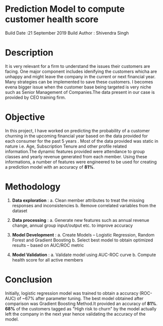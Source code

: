 # Prediction Model to compute customer health score
Build Date :21 September 2019
Build Author : Shivendra Singh

# Description
It is very relevant for a firm to understand the issues their customers are facing. One major component includes idenifying the customers whicha are unhappy and might leave the company in the current or next financial year. Many strategies can be implemented to save these customers. I becomes evena bigger issue when the customer base being  targeted is very niche such as Senior Management of Companies.The data present in our case is provided by CEO training firm.

# Objective 

In this project, I have worked on predicting the probability of a customer churning in the upcoming financial year based on the data provided for each consumer for the past 5 years . Most of the data provided was static in nature i.e. Age, Subscription Tenure and other profile related information.The dynamic features provided were attendance to group classes and yearly revenue generated from each member. Using these informations,  a number of features were engineered to be used for creating a prediction model with an accuracy of __81%__. 

# Methodology
1. __Data exploration__ :
  a.  Clean member attributes to treat the missing responses and inconsistencies
  b.  Remove correlated variables from the dataset

2. __Data processing__ :
  a.  Generate new features such as annual revenue change, annual group input/output etc. to improve accuracy

3. __Model Development__ :
  a.  Create Models – Logistic Regression, Random Forest and Gradient Boosting
  b.  Select best model to obtain optimized results – based on AUC/ROC metric
  
4. __Model Validation__ :
  a.  Validate model using AUC-ROC curve
  b.  Compute health score for all active members

# Conclusion
Initially, logistic regression model was trained to obtain a accuracy (ROC-AUC) of ~67% after parameter tuning. The best model obtained after comparison was Gradient Boosting Method.It provided an accuracy of __81%__. __68%__ of the customers tagged as "High risk to churn" by the model actually left the company in the next year hence validating the accuracy of the model.
